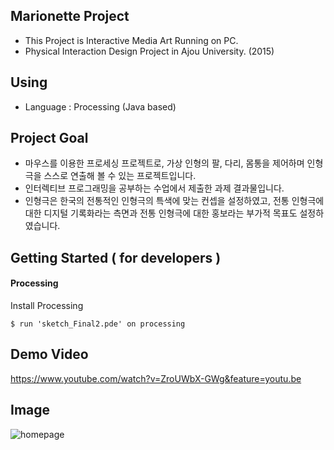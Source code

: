 ## Marionette Project
- This Project is Interactive Media Art Running on PC.
- Physical Interaction Design Project in Ajou University. (2015)

## Using
- Language : Processing (Java based)

## Project Goal
- 마우스를 이용한 프로세싱 프로젝트로, 가상 인형의 팔, 다리, 몸통을 제어하며 인형극을 스스로 연출해 볼 수 있는 프로젝트입니다.
- 인터렉티브 프로그래밍을 공부하는 수업에서 제출한 과제 결과물입니다.
- 인형극은 한국의 전통적인 인형극의 특색에 맞는 컨셉을 설정하였고, 전통 인형극에 대한 디지털 기록화라는 측면과 전통 인형극에 대한 홍보라는 부가적 목표도 설정하였습니다.

## Getting Started  ( for developers )

#### Processing

Install Processing

	$ run 'sketch_Final2.pde' on processing


## Demo Video

https://www.youtube.com/watch?v=ZroUWbX-GWg&feature=youtu.be

## Image
![homepage](https://github.com/yoonkt200/examples-processing-interactive-mediaArt/blob/master/images/1.PNG)